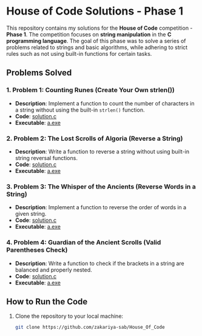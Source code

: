 # House of Code Solutions - Phase 1

This repository contains my solutions for the **House of Code** competition - **Phase 1**. The competition focuses on **string manipulation** in the **C programming language**. The goal of this phase was to solve a series of problems related to strings and basic algorithms, while adhering to strict rules such as not using built-in functions for certain tasks.

## Problems Solved

### 1. **Problem 1: Counting Runes (Create Your Own strlen())**
- **Description**: Implement a function to count the number of characters in a string without using the built-in `strlen()` function.
- **Code**: [solution.c](./Problem1/CountingRunes.c)
- **Executable**: [a.exe](./Problem1/a.exe)

### 2. **Problem 2: The Lost Scrolls of Algoria (Reverse a String)**
- **Description**: Write a function to reverse a string without using built-in string reversal functions.
- **Code**: [solution.c](./Problem2/The_Lost_Scrolls_Of_Algoria.c)
- **Executable**: [a.exe](./Problem2/a.exe)

### 3. **Problem 3: The Whisper of the Ancients (Reverse Words in a String)**
- **Description**: Implement a function to reverse the order of words in a given string.
- **Code**: [solution.c](./Problem3/The_Whisper_of_the_Ancients.c)
- **Executable**: [a.exe](./Problem3/a.exe)

### 4. **Problem 4: Guardian of the Ancient Scrolls (Valid Parentheses Check)**
- **Description**: Write a function to check if the brackets in a string are balanced and properly nested.
- **Code**: [solution.c](./Problem4/solution.c)
- **Executable**: [a.exe](./Problem4/a.exe)

## How to Run the Code
1. Clone the repository to your local machine:
   ```bash
   git clone https://github.com/zakariya-sab/House_Of_Code
